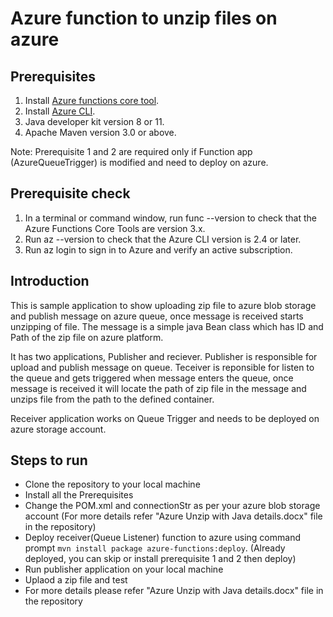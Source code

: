 # Azure function to unzip files on azure
## Prerequisites
1.	Install [Azure functions core tool](https://docs.microsoft.com/en-us/azure/azure-functions/functions-run-local#v2). 
2.	Install [Azure CLI](https://docs.microsoft.com/en-us/cli/azure/install-azure-cli).
3.	Java developer kit version 8 or 11.
4.	Apache Maven version 3.0 or above.

Note: Prerequisite 1 and 2 are required only if Function app (AzureQueueTrigger) is modified and need to deploy on azure.

## Prerequisite check
1.	In a terminal or command window, run func --version to check that the Azure Functions Core Tools are version 3.x.
2.	Run az --version to check that the Azure CLI version is 2.4 or later.
3.	Run az login to sign in to Azure and verify an active subscription.

## Introduction 
This is sample application to show uploading zip file to azure blob storage and publish message on azure queue, once message is received starts unzipping of file. The message is a simple java Bean class which has ID and Path of the zip file on azure platform. 

It has two applications, Publisher and reciever. Publisher is responsible for upload and publish message on queue. Teceiver is reponsible for listen to the queue and gets triggered when message enters the queue, once message is received it will locate the path of zip file in the message and unzips file from the path to the defined container.

Receiver application works on Queue Trigger and needs to be deployed on azure storage account.

## Steps to run
* Clone the repository to your local machine
* Install all the Prerequisites
* Change the POM.xml and connectionStr as per your azure blob storage account (For more details refer "Azure Unzip with Java details.docx" file in the repository)
* Deploy receiver(Queue Listener) function to azure using command prompt ```mvn install package azure-functions:deploy```. (Already deployed, you can skip or install prerequisite 1 and 2 then deploy)
* Run publisher application on your local machine
* Uplaod a zip file and test 
* For more details please refer "Azure Unzip with Java details.docx" file in the repository
